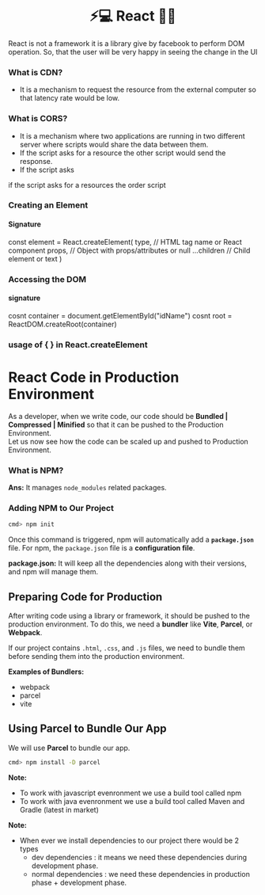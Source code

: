 <h1 align="center">⚡️💻 React 📜✨</h1>

React is not a framework it is a library give by facebook to perform DOM operation. So, that the user will be very happy in seeing the change in the UI

### What is CDN?
- It is a mechanism to request the resource from the external computer so that latency rate would be low.

### What is CORS?
- It is a mechanism where two applications are running in two different server where scripts would share the data between them.
- If the script asks for a resource the other script would send the response.
- If the script asks

if the script asks for a resources the order script 


### Creating an Element 

#### Signature

const element = React.createElement(
    type,  // HTML tag name or React component
    props, // Object with props/attributes or null
    ...children // Child element or text
)

### Accessing the DOM

#### signature

cosnt container = document.getElementById("idName")
cosnt root = ReactDOM.createRoot(container)

### usage of { } in React.createElement

# React Code in Production Environment

As a developer, when we write code, our code should be **Bundled | Compressed | Minified** so that it can be pushed to the Production Environment.  
Let us now see how the code can be scaled up and pushed to Production Environment.



### What is NPM?
**Ans:** It manages `node_modules` related packages.


### Adding NPM to Our Project
```bash
cmd> npm init
```

Once this command is triggered, npm will automatically add a **`package.json`** file.
For npm, the `package.json` file is a **configuration file**.

**package.json:**
It will keep all the dependencies along with their versions, and npm will manage them.


## Preparing Code for Production

After writing code using a library or framework, it should be pushed to the production environment.
To do this, we need a **bundler** like **Vite**, **Parcel**, or **Webpack**.

If our project contains `.html`, `.css`, and `.js` files, we need to bundle them before sending them into the production environment.

**Examples of Bundlers:**

* webpack
* parcel
* vite


## Using Parcel to Bundle Our App

We will use **Parcel** to bundle our app.

```bash
cmd> npm install -D parcel
```



**Note:**
* To work with javascript evenronment we use a build tool called npm
* To work with java evenronment we use a build tool called Maven and Gradle (latest in market)

**Note:** 
* When ever we install dependencies to our project there would be 2 types
    * dev dependencies	: it means we need these dependencies during development phase.	
    * normal dependencies  : we need these dependencies in production phase + development phase.
